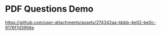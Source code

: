# PDF Questions Demo

https://github.com/user-attachments/assets/274342aa-bbbb-4e02-be0c-9176f7d3956e

